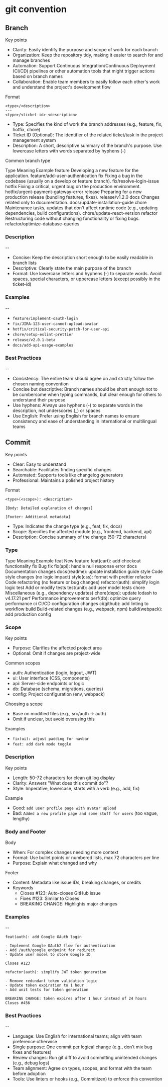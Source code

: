 # git convention

## Branch

Key points

- Clarity: Easily identify the purpose and scope of work for each branch
- Organization: Keep the repository tidy, making it easier to search for and manage branches
- Automation: Support Continuous Integration/Continuous Deployment (CI/CD) pipelines or other automation tools that might trigger actions based on branch names
- Collaboration: Enable team members to easily follow each other's work and understand the project's development flow

Format

```text
<type>/<description>
---
<type>/<ticket-id>-<description>
```

- Type: Specifies the kind of work the branch addresses (e.g., feature, fix, hotfix, chore)
- Ticket ID (Optional): The identifier of the related ticket/task in the project management system
- Description: A short, descriptive summary of the branch's purpose. Use lowercase letters with words separated by hyphens (-)

Common branch type

Type	Meaning	Example
feature	Developing a new feature for the application.	feature/add-user-authentication
fix	Fixing a bug in the codebase (usually on a develop or feature branch).	fix/resolve-login-issue
hotfix	Fixing a critical, urgent bug on the production environment.	hotfix/urgent-payment-gateway-error
release	Preparing for a new production release (bundling features, fixes).	release/v1.2.0
docs	Changes related only to documentation.	docs/update-installation-guide
chore	Maintenance tasks, updates that don't affect runtime code (e.g., updating dependencies, build configurations).	chore/update-react-version
refactor	Restructuring code without changing functionality or fixing bugs.	refactor/optimize-database-queries

### Description

--

- Concise: Keep the description short enough to be easily readable in branch lists
- Descriptive: Clearly state the main purpose of the branch
- Format: Use lowercase letters and hyphens (-) to separate words. Avoid spaces, special characters, or uppercase letters (except possibly in the ticket-id)

### Examples

--

- `feature/implement-oauth-login`
- `fix/JIRA-123-user-cannot-upload-avatar`
- `hotfix/critical-security-patch-for-user-api`
- `chore/setup-eslint-prettier`
- `release/v2.0.1-beta`
- `docs/add-api-usage-examples`

### Best Practices

--

- Consistency: The entire team should agree on and strictly follow the chosen naming convention
- Concise but descriptive: Branch names should be short enough not to be cumbersome when typing commands, but clear enough for others to understand their purpose
- Use hyphens: Always use hyphens (-) to separate words in the description, not underscores (_) or spaces
- Use English: Prefer using English for branch names to ensure consistency and ease of understanding in international or multilingual teams

## Commit

Key points

- Clear: Easy to understand
- Searchable: Facilitates finding specific changes
- Automated: Supports tools like changelog generators
- Professional: Maintains a polished project history

Format

```text
<type>(<scope>): <description>

[Body: Detailed explanation of changes]

[Footer: Additional metadata]
```

- Type: Indicates the change type (e.g., feat, fix, docs)
- Scope: Specifies the affected module (e.g., frontend, backend, api)
- Description: Concise summary of the change (50-72 characters)

### Type

Type	Meaning	Example
feat	New feature	feat(cart): add checkout functionality
fix	Bug fix	fix(api): handle null response error
docs	Documentation changes	docs(readme): update installation guide
style	Code style changes (no logic impact)	style(css): format with prettier
refactor	Code refactoring (no feature or bug changes)	refactor(auth): simplify login logic
test	Add or modify tests	test(unit): add user model tests
chore	Miscellaneous (e.g., dependency updates)	chore(deps): update lodash to v4.17.21
perf	Performance improvements	perf(db): optimize query performance
ci	CI/CD configuration changes	ci(github): add linting to workflow
build	Build-related changes (e.g., webpack, npm)	build(webpack): add production config

### Scope

Key points

- Purpose: Clarifies the affected project area
- Optional: Omit if changes are project-wide

Common scopes

- auth: Authentication (login, logout, JWT)
- ui: User interface (CSS, components)
- api: Server-side endpoints or logic
- db: Database (schema, migrations, queries)
- config: Project configuration (env, webpack)

Choosing a scope

- Base on modified files (e.g., src/auth &rarr; auth)
- Omit if unclear, but avoid overusing this

Examples

- `fix(ui): adjust padding for navbar`
- `feat: add dark mode toggle`

### Description

Key points

- Length: 50-72 characters for clean git log display
- Clarity: Answers "What does this commit do"?
- Style: Imperative, lowercase, starts with a verb (e.g., add, fix)

Example

- Good: `add user profile page with avatar upload`
- Bad: `Added a new profile page and some stuff for users` (too vague, lengthy)

### Body and Footer

Body

- When: For complex changes needing more context
- Format: Use bullet points or numbered lists, max 72 characters per line
- Purpose: Explain what changed and why

Footer

- Content: Metadata like issue IDs, breaking changes, or credits
- Keywords
  - Closes #123: Auto-closes GitHub issue
  - Fixes #123: Similar to Closes
  - BREAKING CHANGE: Highlights major changes

### Examples

--

```text
feat(auth): add Google OAuth login

- Implement Google OAuth2 flow for authentication
- Add /auth/google endpoint for redirect
- Update user model to store Google ID

Closes #123
```

```text
refactor(auth): simplify JWT token generation

- Remove redundant token validation logic
- Update token expiration to 1 hour
- Add unit tests for token generation

BREAKING CHANGE: token expires after 1 hour instead of 24 hours
Closes #456
```

### Best Practices

--

- Language: Use English for international teams; align with team preference otherwise
- Single purpose: One commit per logical change (e.g., don’t mix bug fixes and features)
- Review changes: Run git diff to avoid committing unintended changes (e.g., debug logs)
- Team alignment: Agree on types, scopes, and format with the team before adoption
- Tools: Use linters or hooks (e.g., Commitizen) to enforce this convention
